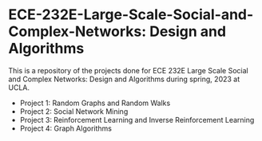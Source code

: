 # ECE-232E-Large-Scale-Social-and-Complex-Networks: Design and Algorithms
  This is a repository of the projects done for ECE 232E Large Scale Social and Complex Networks: Design and Algorithms during spring, 2023 at UCLA.

 - Project 1: Random Graphs and Random Walks
 - Project 2: Social Network Mining
 - Project 3: Reinforcement Learning and Inverse Reinforcement Learning
 - Project 4: Graph Algorithms
